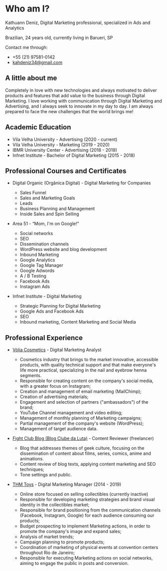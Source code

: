 # Who am I?

Kathuann Deniz, Digital Marketing professional, specialized in Ads and Analytics

Brazilian, 24 years old, currently living in Barueri, SP

Contact me through:

- +55 (21) 97581-0142
- kahdeniz34@gmail.com

## A little about me

Completely in love with new technologies and always motivated to deliver products and features that add value to the business through Digital Marketing.
I love working with communication through Digital Marketing and Advertising, and I always seek to innovate in my day to day. I am always prepared to face the new challenges that the world brings me!

## Academic Education

- Vila Velha University - Advertising (2020 - current)
- Vila Velha University - Marketing (2019 - 2020)
- IBMR University Center - Advertising (2018 - 2019)
- Infnet Institute - Bachelor of Digital Marketing (2015 - 2018)

## Professional Courses and Certificates

- Digital Organic (Orgânica Digital) - Digital Marketing for Companies
  - Sales Funnel
  - Sales and Marketing Goals
  - Leads
  - Business Planning and Management
  - Inside Sales and Spin Selling

- Area 51 - “Mom, I'm on Google!”
  - Social networks
  - SEO
  - Dissemination channels
  - WordPress website and blog development
  - Inbound Marketing
  - Google Analytics
  - Google Tag Manager
  - Google Adwords
  - A / B Testing
  - Facebook Ads
  - Instagram Ads

- Infnet Institute - Digital Marketing
  - Strategic Planning for Digital Marketing
  - Google Ads and Facebook Ads
  - SEO
  - Inbound marketing, Content Marketing and Social Media

## Professional Experience

- [Vòlia Cosmetics](https://www.voliacosmeticos.com.br) - Digital Marketing Analyst
  - Cosmetics industry that brings to the market innovative, accessible products, with quality technical support and that make everyone's life more practical, specializing in the nail and eyebrow henna segments.
  - Responsible for creating content on the company's social media, with a greater focus on Instagram;
  - Creation and management of email marketing (MailChimp);
  - Creation of advertising materials;
  - Engagement and selection of partners ("ambassadors") of the brand;
  - YouTube Channel management and video editing;
  - Management of monthly planning of Marketing campaigns;
  - Partial management of the company's website (WordPress);
  - Management of target audience data.

- [Fight Club Blog (Blog Clube da Luta)](https://www.clubedaluta.blog.br) - Content Reviewer (freelancer)
  - Blog that addresses themes of geek culture, focusing on the dissemination of content about films, series, comics, anime and animations.
  - Content review of blog texts, applying content marketing and SEO techniques;
  - Tone settings and public.

- [THM Toys](https://www.thmtoys.com.br) - Digital Marketing Manager (2014 - 2019)
  - Online store focused on selling collectibles (currently inactive)
  - Responsible for developing marketing strategies and brand visual identity in the collectibles market;
  - Responsible for brand positioning from the communication channels (Facebook, Instagram, Google) for each audience consuming our products;
  - Budget prospecting to implement Marketing actions, in order to promote the company's image and expand sales;
  - Analysis of market trends;
  - Campaign planning to promote products;
  - Coordination of marketing of physical events at convention centers throughout Rio de Janeiro;
  - Responsible for executing Marketing actions on social networks, aiming to engage the public in posts and conversion.

<!-- Hope you enjoy this PR :-) -->